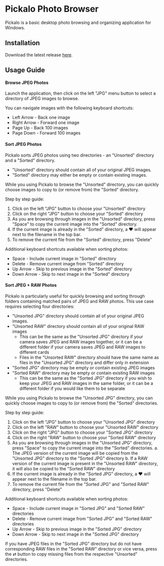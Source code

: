 # Pickalo Photo Browser

Pickalo is a basic desktop photo browsing and organizing application for Windows. 

## Installation

Download the latest release [here](https://github.com/vimalb/pickalo/releases). 

## Usage Guide

#### Browse JPEG Photos

Launch the application, then click on the left "JPG" menu button to select a directory of JPEG images to browse. 

You can navigate images with the following keyboard shortcuts:
  * Left Arrow - Back one image
  * Right Arrow - Forward one image
  * Page Up - Back 100 images
  * Page Down - Forward 100 images

#### Sort JPEG Photos

Pickalo sorts JPEG photos using two directories - an "Unsorted" directory and a "Sorted" directory.
  * "Unsorted" directory should contain all of your original JPEG images.
  * "Sorted" directory may either be empty or contain existing images.

While you using Pickalo to browse the "Unsorted" directory, you can quickly choose images to copy to (or remove from) the "Sorted" directory. 

Step by step guide:

  1. Click on the left "JPG" button to choose your "Unsorted" directory
  2. Click on the right "JPG" button to choose your "Sorted" directory
  3. As you are browsing through images in the "Unsorted" directory, press "Space" to copy the current image into the "Sorted" directory.
  4. If the current image is already in the "Sorted" directory, a ❤️ will appear next to the filename in the top bar. 
  5. To remove the current file from the "Sorted" directory, press "Delete"

Additional keyboard shortcuts available when sorting photos:
  * Space - Include current image in "Sorted" directory
  * Delete - Remove current image from "Sorted" directory
  * Up Arrow - Skip to previous image in the "Sorted" directory
  * Down Arrow - Skip to next image in the "Sorted" directory

  
#### Sort JPEG + RAW Photos

Pickalo is particularly useful for quickly browsing and sorting through folders containing matched pairs of JPEG and RAW photos. This use case requires selecting four directories:
  * "Unsorted JPG" directory should contain all of your original JPEG images.
  * "Unsorted RAW" directory should contain all of your original RAW images
    * This can be the same as the "Unsorted JPG" directory if your camera saves JPEG and RAW images together, or it can be a different folder if your camera saves JPEG and RAW images to different cards
    * Files in the "Unsorted RAW" directory should have the same name as files in the "Unsorted JPG" directory and differ only in extension
  * "Sorted JPG" directory may be empty or contain existing JPEG images
  * "Sorted RAW" directory may be empty or contain existing RAW images
    * This can be the same as the "Sorted JPG" directory if you wish to keep your JPEG and RAW images in the same folder, or it can be a different folder if you would like them to be separate

While you using Pickalo to browse the "Unsorted JPG" directory, you can quickly choose images to copy to (or remove from) the "Sorted" directories.

Step by step guide:

  1. Click on the left "JPG" button to choose your "Unsorted JPG" directory
  2. Click on the left "RAW" button to choose your "Unsorted RAW" directory
  3. Click on the right "JPG" button to choose your "Sorted JPG" directory
  4. Click on the right "RAW" button to choose your "Sorted RAW" directory
  5. As you are browsing through images in the "Unsorted JPG" directory, press "Space" to copy the current image into the "Sorted" directories.
    a. The JPEG version of the current image will be copied from the "Unsorted JPG" directory to the "Sorted JPG" directory
    b. If a RAW version of the current image is present in the "Unsorted RAW" directory, it will also be copied to the "Sorted RAW" directory
  6. If the current image is already in the "Sorted JPG" directory, a ❤️ will appear next to the filename in the top bar. 
  7. To remove the current file from the "Sorted JPG" and "Sorted RAW" directory, press "Delete"

Additional keyboard shortcuts available when sorting photos:
  * Space - Include current image in "Sorted JPG" and "Sorted RAW" directories
  * Delete - Remove current image from "Sorted JPG" and "Sorted RAW" directories
  * Up Arrow - Skip to previous image in the "Sorted JPG" directory
  * Down Arrow - Skip to next image in the "Sorted JPG" directory

If you have JPEG files in the "Sorted JPG" directory but do not have corresponding RAW files in the "Sorted RAW" directory or vice versa, press the ⇄ button to copy missing files from the respective "Unsorted" directories. 



